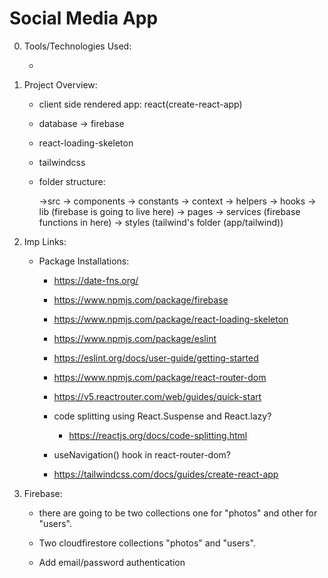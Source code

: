 # Social Media App

0. Tools/Technologies Used:

    - 

1. Project Overview:

    - client side rendered app: react(create-react-app)

    - database -> firebase

    - react-loading-skeleton

    - tailwindcss

    - folder structure:

        ->src
            -> components
            -> constants
            -> context
            -> helpers
            -> hooks
            -> lib (firebase is going to live here)
            -> pages
            -> services (firebase functions in here)
            -> styles (tailwind's folder (app/tailwind))

2. Imp Links:

    - Package Installations:

        - https://date-fns.org/

        - https://www.npmjs.com/package/firebase

        - https://www.npmjs.com/package/react-loading-skeleton

        - https://www.npmjs.com/package/eslint

        - https://eslint.org/docs/user-guide/getting-started

        - https://www.npmjs.com/package/react-router-dom

        - https://v5.reactrouter.com/web/guides/quick-start

        - code splitting using React.Suspense and React.lazy?

            - https://reactjs.org/docs/code-splitting.html
        
        - useNavigation() hook in react-router-dom?

        - https://tailwindcss.com/docs/guides/create-react-app

3. Firebase:

    - there are going to be two collections one for "photos" and other for "users".

    - Two cloudfirestore collections "photos" and "users".

    - Add email/password authentication
